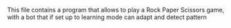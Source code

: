 This file contains a program that allows to play a Rock Paper Scissors game, with a bot that if set up to learning mode can adapt and detect pattern 
